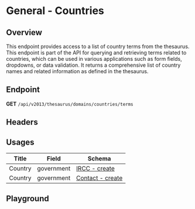 <script setup>
import "../../../style.css"
import SwaggerUI from "../../../swagger/view/SwaggerUI.vue"
import swaggerJson from "../../../swagger/json/thesaurus/general/countries.json";

const swaggerSpecs = [
  { json:swaggerJson, protected: false },
];
</script>

# General - Countries

## Overview

This endpoint provides access to a list of country terms from the thesaurus. This endpoint is part of the API for querying and retrieving terms related to countries, which can be used in various applications such as form fields, dropdowns, or data validation. It returns a comprehensive list of country names and related information as defined in the thesaurus.


## Endpoint

**GET** `/api/v2013/thesaurus/domains/countries/terms`

## Headers
<!--@include: ../../../components/common/header/accept.md-->

## Usages

| Title            | Field   | Schema                    |
| ---------------- | ------ | ------------------------------ |
| Country           | government | <a href="/ircc/create#request-body">IRCC - create</a>  |
| Country           | government | <a href="/contact/create#request-body">Contact - create</a>  |

## Playground

<SwaggerUI :swaggerSpecs="swaggerSpecs" />